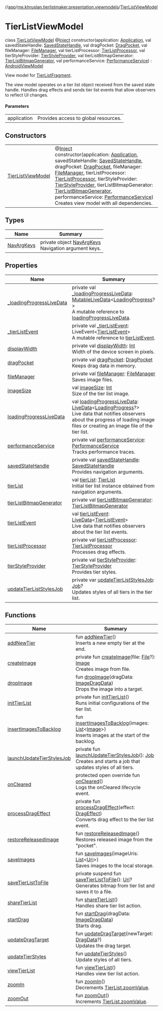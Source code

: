 //[app](../../../index.md)/[me.khruslan.tierlistmaker.presentation.viewmodels](../index.md)/[TierListViewModel](index.md)

# TierListViewModel

class [TierListViewModel](index.md) @[Inject](https://javax-inject.github.io/javax-inject/api/javax/inject/Inject.html) constructor(application: [Application](https://developer.android.com/reference/kotlin/android/app/Application.html), val savedStateHandle: [SavedStateHandle](https://developer.android.com/reference/kotlin/androidx/lifecycle/SavedStateHandle.html), val dragPocket: [DragPocket](../../me.khruslan.tierlistmaker.data.providers.drag/-drag-pocket/index.md), val fileManager: [FileManager](../../me.khruslan.tierlistmaker.data.providers.file/-file-manager/index.md), val tierListProcessor: [TierListProcessor](../../me.khruslan.tierlistmaker.data.providers.tierlist/-tier-list-processor/index.md), val tierStyleProvider: [TierStyleProvider](../../me.khruslan.tierlistmaker.data.providers.tierlist.tier/-tier-style-provider/index.md), val tierListBitmapGenerator: [TierListBitmapGenerator](../../me.khruslan.tierlistmaker.presentation.utils.tierlist/-tier-list-bitmap-generator/index.md), val performanceService: [PerformanceService](../../me.khruslan.tierlistmaker.util.performance/-performance-service/index.md)) : [AndroidViewModel](https://developer.android.com/reference/kotlin/androidx/lifecycle/AndroidViewModel.html)

View model for [TierListFragment](../../me.khruslan.tierlistmaker.presentation.screens.tierlist/-tier-list-fragment/index.md).

The view model operates on a tier list object received from the saved state handle. Handles drag effects and sends tier list events that allow observers to reflect UI changes.

#### Parameters

| | |
|---|---|
| application | Provides access to global resources. |

## Constructors

| | |
|---|---|
| [TierListViewModel](-tier-list-view-model.md) | @[Inject](https://javax-inject.github.io/javax-inject/api/javax/inject/Inject.html) <br>constructor(application: [Application](https://developer.android.com/reference/kotlin/android/app/Application.html), savedStateHandle: [SavedStateHandle](https://developer.android.com/reference/kotlin/androidx/lifecycle/SavedStateHandle.html), dragPocket: [DragPocket](../../me.khruslan.tierlistmaker.data.providers.drag/-drag-pocket/index.md), fileManager: [FileManager](../../me.khruslan.tierlistmaker.data.providers.file/-file-manager/index.md), tierListProcessor: [TierListProcessor](../../me.khruslan.tierlistmaker.data.providers.tierlist/-tier-list-processor/index.md), tierStyleProvider: [TierStyleProvider](../../me.khruslan.tierlistmaker.data.providers.tierlist.tier/-tier-style-provider/index.md), tierListBitmapGenerator: [TierListBitmapGenerator](../../me.khruslan.tierlistmaker.presentation.utils.tierlist/-tier-list-bitmap-generator/index.md), performanceService: [PerformanceService](../../me.khruslan.tierlistmaker.util.performance/-performance-service/index.md))<br>Creates view model with all dependencies. |

## Types

| Name | Summary |
|---|---|
| [NavArgKeys](-nav-arg-keys/index.md) | private object [NavArgKeys](-nav-arg-keys/index.md)<br>Navigation argument keys. |

## Properties

| Name | Summary |
|---|---|
| [_loadingProgressLiveData](_loading-progress-live-data.md) | private val [_loadingProgressLiveData](_loading-progress-live-data.md): [MutableLiveData](https://developer.android.com/reference/kotlin/androidx/lifecycle/MutableLiveData.html)&lt;[LoadingProgress](../../me.khruslan.tierlistmaker.presentation.models/-loading-progress/index.md)?&gt;<br>A mutable reference to [loadingProgressLiveData](loading-progress-live-data.md). |
| [_tierListEvent](_tier-list-event.md) | private val [_tierListEvent](_tier-list-event.md): LiveEvent&lt;[TierListEvent](../../me.khruslan.tierlistmaker.data.models.tierlist/-tier-list-event/index.md)&gt;<br>A mutable reference to [tierListEvent](tier-list-event.md). |
| [displayWidth](display-width.md) | private val [displayWidth](display-width.md): [Int](https://kotlinlang.org/api/latest/jvm/stdlib/kotlin/-int/index.html)<br>Width of the device screen in pixels. |
| [dragPocket](drag-pocket.md) | private val [dragPocket](drag-pocket.md): [DragPocket](../../me.khruslan.tierlistmaker.data.providers.drag/-drag-pocket/index.md)<br>Keeps drag data in memory. |
| [fileManager](file-manager.md) | private val [fileManager](file-manager.md): [FileManager](../../me.khruslan.tierlistmaker.data.providers.file/-file-manager/index.md)<br>Saves image files. |
| [imageSize](image-size.md) | val [imageSize](image-size.md): [Int](https://kotlinlang.org/api/latest/jvm/stdlib/kotlin/-int/index.html)<br>Size of the tier list image. |
| [loadingProgressLiveData](loading-progress-live-data.md) | val [loadingProgressLiveData](loading-progress-live-data.md): [LiveData](https://developer.android.com/reference/kotlin/androidx/lifecycle/LiveData.html)&lt;[LoadingProgress](../../me.khruslan.tierlistmaker.presentation.models/-loading-progress/index.md)?&gt;<br>Live data that notifies observers about the progress of loading image files or creating an image file of the tier list. |
| [performanceService](performance-service.md) | private val [performanceService](performance-service.md): [PerformanceService](../../me.khruslan.tierlistmaker.util.performance/-performance-service/index.md)<br>Tracks performance traces. |
| [savedStateHandle](saved-state-handle.md) | private val [savedStateHandle](saved-state-handle.md): [SavedStateHandle](https://developer.android.com/reference/kotlin/androidx/lifecycle/SavedStateHandle.html)<br>Provides navigation arguments. |
| [tierList](tier-list.md) | val [tierList](tier-list.md): [TierList](../../me.khruslan.tierlistmaker.data.models.tierlist/-tier-list/index.md)<br>Initial tier list instance obtained from navigation arguments. |
| [tierListBitmapGenerator](tier-list-bitmap-generator.md) | private val [tierListBitmapGenerator](tier-list-bitmap-generator.md): [TierListBitmapGenerator](../../me.khruslan.tierlistmaker.presentation.utils.tierlist/-tier-list-bitmap-generator/index.md) |
| [tierListEvent](tier-list-event.md) | val [tierListEvent](tier-list-event.md): [LiveData](https://developer.android.com/reference/kotlin/androidx/lifecycle/LiveData.html)&lt;[TierListEvent](../../me.khruslan.tierlistmaker.data.models.tierlist/-tier-list-event/index.md)&gt;<br>Live data that notifies observers about the tier list events. |
| [tierListProcessor](tier-list-processor.md) | private val [tierListProcessor](tier-list-processor.md): [TierListProcessor](../../me.khruslan.tierlistmaker.data.providers.tierlist/-tier-list-processor/index.md)<br>Processes drag effects. |
| [tierStyleProvider](tier-style-provider.md) | private val [tierStyleProvider](tier-style-provider.md): [TierStyleProvider](../../me.khruslan.tierlistmaker.data.providers.tierlist.tier/-tier-style-provider/index.md)<br>Provides tier styles. |
| [updateTierListStylesJob](update-tier-list-styles-job.md) | private var [updateTierListStylesJob](update-tier-list-styles-job.md): [Job](https://kotlinlang.org/api/kotlinx.coroutines/kotlinx-coroutines-core/kotlinx.coroutines/-job/index.html)?<br>Updates styles of all tiers in the tier list. |

## Functions

| Name | Summary |
|---|---|
| [addNewTier](add-new-tier.md) | fun [addNewTier](add-new-tier.md)()<br>Inserts a new empty tier at the end. |
| [createImage](create-image.md) | private fun [createImage](create-image.md)(file: [File](https://developer.android.com/reference/kotlin/java/io/File.html)?): [Image](../../me.khruslan.tierlistmaker.data.models.tierlist.image/-image/index.md)<br>Creates image from file. |
| [dropImage](drop-image.md) | fun [dropImage](drop-image.md)(dragData: [ImageDragData](../../me.khruslan.tierlistmaker.data.models.drag/-image-drag-data/index.md))<br>Drops the image into a target. |
| [initTierList](init-tier-list.md) | private fun [initTierList](init-tier-list.md)()<br>Runs initial configurations of the tier list. |
| [insertImagesToBacklog](insert-images-to-backlog.md) | fun [insertImagesToBacklog](insert-images-to-backlog.md)(images: [List](https://kotlinlang.org/api/latest/jvm/stdlib/kotlin.collections/-list/index.html)&lt;[Image](../../me.khruslan.tierlistmaker.data.models.tierlist.image/-image/index.md)&gt;)<br>Inserts images at the start of the backlog. |
| [launchUpdateTierStylesJob](launch-update-tier-styles-job.md) | private fun [launchUpdateTierStylesJob](launch-update-tier-styles-job.md)(): [Job](https://kotlinlang.org/api/kotlinx.coroutines/kotlinx-coroutines-core/kotlinx.coroutines/-job/index.html)<br>Creates and starts a job that updates styles of all tiers. |
| [onCleared](on-cleared.md) | protected open override fun [onCleared](on-cleared.md)()<br>Logs the onCleared lifecycle event. |
| [processDragEffect](process-drag-effect.md) | private fun [processDragEffect](process-drag-effect.md)(effect: [DragEffect](../../me.khruslan.tierlistmaker.data.models.drag.effects/-drag-effect/index.md))<br>Converts drag effect to the tier list event. |
| [restoreReleasedImage](restore-released-image.md) | fun [restoreReleasedImage](restore-released-image.md)()<br>Restores released image from the &quot;pocket&quot;. |
| [saveImages](save-images.md) | fun [saveImages](save-images.md)(imageUris: [List](https://kotlinlang.org/api/latest/jvm/stdlib/kotlin.collections/-list/index.html)&lt;[Uri](https://developer.android.com/reference/kotlin/android/net/Uri.html)&gt;)<br>Saves images to the local storage. |
| [saveTierListToFile](save-tier-list-to-file.md) | private suspend fun [saveTierListToFile](save-tier-list-to-file.md)(): [Uri](https://developer.android.com/reference/kotlin/android/net/Uri.html)?<br>Generates bitmap from tier list and saves it to a file. |
| [shareTierList](share-tier-list.md) | fun [shareTierList](share-tier-list.md)()<br>Handles share tier list action. |
| [startDrag](start-drag.md) | fun [startDrag](start-drag.md)(dragData: [ImageDragData](../../me.khruslan.tierlistmaker.data.models.drag/-image-drag-data/index.md))<br>Starts drag. |
| [updateDragTarget](update-drag-target.md) | fun [updateDragTarget](update-drag-target.md)(newTarget: [DragData](../../me.khruslan.tierlistmaker.data.models.drag/-drag-data/index.md)?)<br>Updates the drag target. |
| [updateTierStyles](update-tier-styles.md) | fun [updateTierStyles](update-tier-styles.md)()<br>Update styles of all tiers. |
| [viewTierList](view-tier-list.md) | fun [viewTierList](view-tier-list.md)()<br>Handles view tier list action. |
| [zoomIn](zoom-in.md) | fun [zoomIn](zoom-in.md)()<br>Decrements [TierList.zoomValue](../../me.khruslan.tierlistmaker.data.models.tierlist/-tier-list/zoom-value.md). |
| [zoomOut](zoom-out.md) | fun [zoomOut](zoom-out.md)()<br>Increments [TierList.zoomValue](../../me.khruslan.tierlistmaker.data.models.tierlist/-tier-list/zoom-value.md). |
